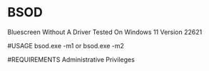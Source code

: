 # BSOD
Bluescreen Without A Driver
Tested On Windows 11 Version 22621

#USAGE
bsod.exe -m1 or bsod.exe -m2

#REQUIREMENTS
Administrative Privileges
